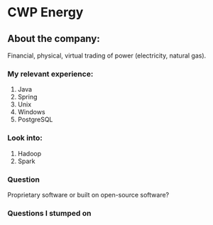 # CWP Energy

## About the company:
Financial, physical, virtual trading of power (electricity, natural gas). 

### My relevant experience:
1. Java
1. Spring
1. Unix
1. Windows
1. PostgreSQL

### Look into:
1. Hadoop
1. Spark

### Question
Proprietary software or built on open-source software?

### Questions I stumped on
